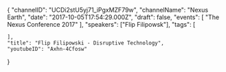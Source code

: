 {
    "channelID": "UCDi2stU5yj71_iPgxMZF79w",
    "channelName": "Nexus Earth",
    "date": "2017-10-05T17:54:29.000Z",
    "draft": false,
    "events": [
        "The Nexus Conference 2017"
    ],
    "speakers": ["Flip Filipowsk"],
    "tags": [

    ],
    "title": "Flip Filipowski - Disruptive Technology",
    "youtubeID": "Axhn-4Cfosw"
}
